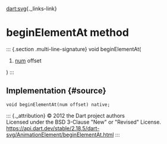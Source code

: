 [dart:svg](../../dart-svg/dart-svg-library){._links-link}

beginElementAt method
=====================

::: {.section .multi-line-signature}
void beginElementAt(

1.  [num](../../dart-core/num-class) offset

)
:::

Implementation {#source}
--------------

``` {.language-dart data-language="dart"}
void beginElementAt(num offset) native;
```

::: {._attribution}
© 2012 the Dart project authors\
Licensed under the BSD 3-Clause \"New\" or \"Revised\" License.\
<https://api.dart.dev/stable/2.18.5/dart-svg/AnimationElement/beginElementAt.html>
:::
